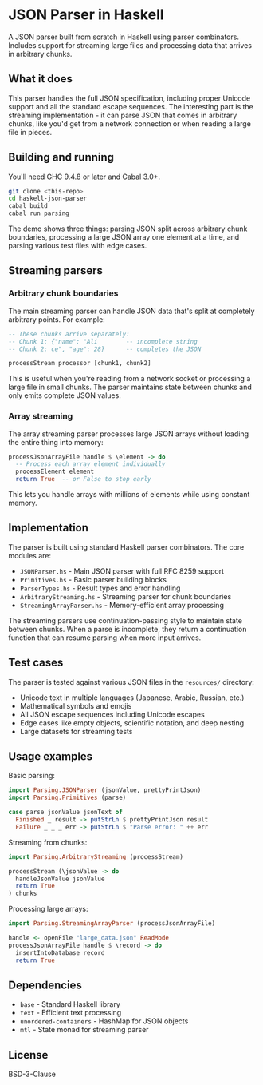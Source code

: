 # JSON Parser in Haskell

A JSON parser built from scratch in Haskell using parser combinators. Includes support for streaming large files and processing data that arrives in arbitrary chunks.

## What it does

This parser handles the full JSON specification, including proper Unicode support and all the standard escape sequences. The interesting part is the streaming implementation - it can parse JSON that comes in arbitrary chunks, like you'd get from a network connection or when reading a large file in pieces.

## Building and running

You'll need GHC 9.4.8 or later and Cabal 3.0+.

```bash
git clone <this-repo>
cd haskell-json-parser
cabal build
cabal run parsing
```

The demo shows three things: parsing JSON split across arbitrary chunk boundaries, processing a large JSON array one element at a time, and parsing various test files with edge cases.

## Streaming parsers

### Arbitrary chunk boundaries

The main streaming parser can handle JSON data that's split at completely arbitrary points. For example:

```haskell
-- These chunks arrive separately:
-- Chunk 1: {"name": "Ali        -- incomplete string
-- Chunk 2: ce", "age": 28}      -- completes the JSON

processStream processor [chunk1, chunk2]
```

This is useful when you're reading from a network socket or processing a large file in small chunks. The parser maintains state between chunks and only emits complete JSON values.

### Array streaming

The array streaming parser processes large JSON arrays without loading the entire thing into memory:

```haskell
processJsonArrayFile handle $ \element -> do
  -- Process each array element individually
  processElement element
  return True  -- or False to stop early
```

This lets you handle arrays with millions of elements while using constant memory.

## Implementation

The parser is built using standard Haskell parser combinators. The core modules are:

- `JSONParser.hs` - Main JSON parser with full RFC 8259 support
- `Primitives.hs` - Basic parser building blocks  
- `ParserTypes.hs` - Result types and error handling
- `ArbitraryStreaming.hs` - Streaming parser for chunk boundaries
- `StreamingArrayParser.hs` - Memory-efficient array processing

The streaming parsers use continuation-passing style to maintain state between chunks. When a parse is incomplete, they return a continuation function that can resume parsing when more input arrives.

## Test cases

The parser is tested against various JSON files in the `resources/` directory:

- Unicode text in multiple languages (Japanese, Arabic, Russian, etc.)
- Mathematical symbols and emojis
- All JSON escape sequences including Unicode escapes
- Edge cases like empty objects, scientific notation, and deep nesting
- Large datasets for streaming tests

## Usage examples

Basic parsing:

```haskell
import Parsing.JSONParser (jsonValue, prettyPrintJson)
import Parsing.Primitives (parse)

case parse jsonValue jsonText of
  Finished _ result -> putStrLn $ prettyPrintJson result
  Failure _ _ _ err -> putStrLn $ "Parse error: " ++ err
```

Streaming from chunks:

```haskell
import Parsing.ArbitraryStreaming (processStream)

processStream (\jsonValue -> do
  handleJsonValue jsonValue
  return True
) chunks
```

Processing large arrays:

```haskell
import Parsing.StreamingArrayParser (processJsonArrayFile)

handle <- openFile "large_data.json" ReadMode
processJsonArrayFile handle $ \record -> do
  insertIntoDatabase record
  return True
```

## Dependencies

- `base` - Standard Haskell library
- `text` - Efficient text processing
- `unordered-containers` - HashMap for JSON objects  
- `mtl` - State monad for streaming parser

## License

BSD-3-Clause
